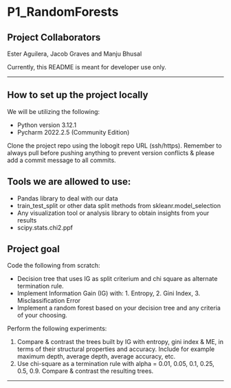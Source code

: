# P1_RandomForests

## Project Collaborators
Ester Aguilera, Jacob Graves and Manju Bhusal

Currently, this README is meant for developer use only.
***
## How to set up the project locally
We will be utilizing the following:
- Python version 3.12.1
- Pycharm 2022.2.5 (Community Edition)

Clone the project repo using the lobogit repo URL (ssh/https).
Remember to always pull before pushing anything to prevent version 
conflicts & please add a commit message to all commits.

## Tools we are allowed to use:
- Pandas library to deal with our data
- train_test_split or other data split methods from skleanr.model_selection
- Any visualization tool or analysis library to obtain insights from your 
results
- scipy.stats.chi2.ppf

## Project goal

Code the following from scratch:
- Decision tree that uses IG as split criterium and chi square as alternate 
termination rule.
- Implement Information Gain (IG) with: 1. Entropy, 2. Gini Index, 3. Misclassification Error
- Implement a random forest based on your decision tree and any criteria 
of your choosing.

Perform the following experiments:

1. Compare & contrast the trees built by IG with entropy, gini index & ME, 
in terms of their structural properties and accuracy. Include for example 
maximum depth, average depth, average accuracy, etc.
2. Use chi-square as a termination rule with alpha = 0.01, 0.05, 0.1, 0.25, 
0.5, 0.9. Compare & contrast the resulting trees.

***

